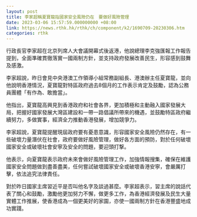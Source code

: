 ```yaml
---
layout: post
title: 李家超稱夏寶龍指國家安全風險仍在　要做好風險管理
date: 2023-03-06 15:57:59.000000000 +08:00
link: https://news.rthk.hk/rthk/ch/component/k2/1690709-20230306.htm
categories: rthk
---
```


行政長官李家超在北京列席人大會議開幕式後返港，他說總理李克強匯報工作報告提到，全面準確貫徹落實一國兩制方針，並支持政府發展改善民生，形容感到鼓舞及感激。

李家超說，昨日會見中央港澳工作領導小組常務副組長、港澳辦主任夏寶龍，並向他說明香港情況，夏寶龍對特區政府過去8個月的工作表示肯定及鼓勵，認為公務員團體「有作為、敢擔當」。

他指出，夏寶龍高興見到香港政府和社會各界，更加積極和主動融入國家發展大局，把握好國家發展大灣區建設和一帶一路倡議所帶來的機遇，並鼓勵特區政府繼續努力，多做實事，經濟全力推動香港發展，增加競爭力。

李家超說，夏寶龍提醒現屆政府要有憂患意識，形容國家安全風險仍然存在，有一些破壞力量潛伏在社會，政府要做好風險管理，做好各方面的預防，對於任何破壞國家安全或破壞社會安寧及安全的問題，要迎頭打撃。

他表示，向夏寶龍表示政府未來會做好風險管理工作，加強情報搜集，確保在維護國家安全問題做到盡善盡美，任何嘗試破壞國家安全或破壞香港安寧，會嚴厲打擊，依法追究法律責任。

對於昨日國家主席習近平是否叫他名字及談過甚麼。李家超表示，習主席的說話代表了關心和鼓勵，激勵他更加努力不懈，做更多工作，為香港經濟發展及民生大量實體工作推展，使香港成為一個更美好的家園，亦使一國兩制方針在香港豐盛地成功實踐。
